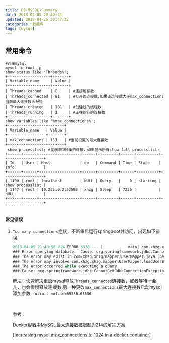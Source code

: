 ```yaml
---
title: DB-MySQL-Summary
date: 2018-04-05 20:40:41
updated: 2018-04-25 20:47:32
categories: 数据库
tags: [mysql]
---
```


## 常用命令

```mysql
#连接mysql
mysql -u root -p
show status like 'Threads%';
+-------------------+-------+
| Variable_name     | Value |
+-------------------+-------+
| Threads_cached    | 8     | #连接缓存数
| Threads_connected | 81    | #打开的连接数,如果该连接数大于max_connections当前最大连接数会报错
| Threads_created   | 181   | #创建过的线程数
| Threads_running   | 1     | #正在运行的连接数
+-------------------+-------+
show variables like '%max_connections%';
+-----------------+-------+
| Variable_name   | Value |
+-----------------+-------+
| max_connections | 151   | #当前设置的最大连接数
+-----------------+-------+
 show processlist; #显示前100条的连接，如果显示所有show full processlist;
+------+------+------------------+------+---------+------+----------+------------------+
| Id   | User | Host             | db   | Command | Time | State    | Info             |
+------+------+------------------+------+---------+------+----------+------------------+
| 1100 | root | localhost        | NULL | Query   |    0 | starting | show processlist |
| 1147 | root | 10.255.0.2:52580 | xhzg | Sleep   | 7226 |          | NULL             |
+------+------+------------------+------+---------+------+----------+------------------+
 
```



#### 常见错误

1. `Too many connections`症状，不断重启运行springboot并访问，出现如下错误

   ```verilog
   2018-04-05 21:48:56.824 ERROR 6838 --- [           main] com.xhzg.xhzg.XhzgApplicationTests       : nested exception is org.apache.ibatis.exceptions.PersistenceException: 
   ### Error querying database.  Cause: org.springframework.jdbc.CannotGetJdbcConnectionException: Failed to obtain JDBC Connection; nested exception is com.mysql.jdbc.exceptions.jdbc4.MySQLNonTransientConnectionException: Data source rejected establishment of connection,  message from server: "Too many connections"
   ### The error may exist in com/xhzg/xhzg/mapper/UserMapper.java (best guess)
   ### The error may involve com.xhzg.xhzg.mapper.UserMapper.loadUserByUsername
   ### The error occurred while executing a query
   ### Cause: org.springframework.jdbc.CannotGetJdbcConnectionException: Failed to obtain JDBC Connection; nested exception is com.mysql.jdbc.exceptions.jdbc4.MySQLNonTransientConnectionException: Data source rejected establishment of connection,  message from server: "Too many connections"
   ```

   解决：快速解决重启mysql释放`Threads_connected`连接数，或者等待一会儿，也会慢慢释放连接数,另一种更改`max_connections`最大连接数启动mysql添加参数`--ulimit nofile=65536:65536`

   ​

   参考：

   [Docker容器中MySQL最大连接数被限制为214的解决方案](https://www.yanning.wang/archives/559.html)

   [[Increasing mysql max_connections to 1024 in a docker container](https://stackoverflow.com/questions/39054410/increasing-mysql-max-connections-to-1024-in-a-docker-container)]

